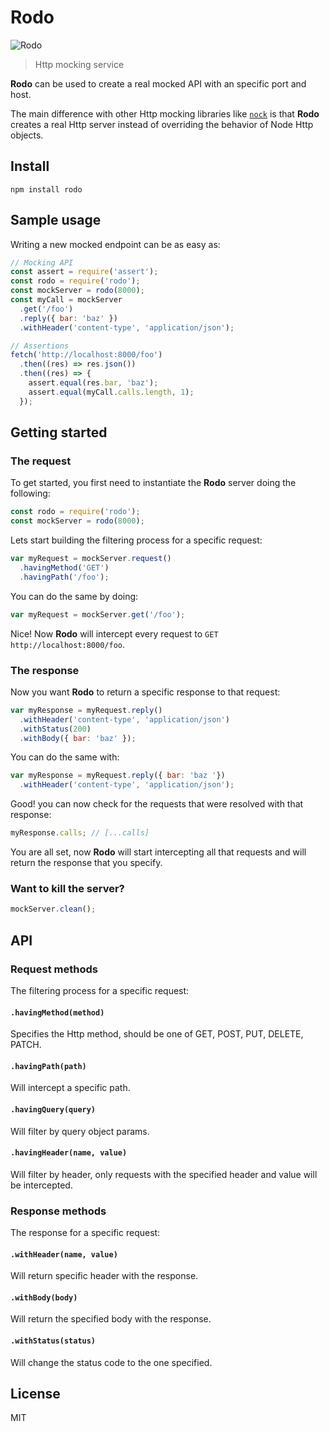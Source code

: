 # Rodo

![Rodo](http://i.ebayimg.com/images/g/PFEAAOSwmrlUsqos/s-l300.jpg)

> Http mocking service

**Rodo** can be used to create a real mocked API with an specific port and host.

The main difference with other Http mocking libraries like [`nock`](https://github.com/node-nock/nock) is that **Rodo** creates a real Http server instead of overriding the behavior of Node Http objects.

## Install

```
npm install rodo
```

## Sample usage

Writing a new mocked endpoint can be as easy as:

```js
// Mocking API
const assert = require('assert');
const rodo = require('rodo');
const mockServer = rodo(8000);
const myCall = mockServer
  .get('/foo')
  .reply({ bar: 'baz' })
  .withHeader('content-type', 'application/json');

// Assertions  
fetch('http://localhost:8000/foo')
  .then((res) => res.json())
  .then((res) => {
    assert.equal(res.bar, 'baz');
    assert.equal(myCall.calls.length, 1);
  });
```

## Getting started

### The request

To get started, you first need to instantiate the **Rodo** server doing the following:

```js
const rodo = require('rodo');
const mockServer = rodo(8000);
```

Lets start building the filtering process for a specific request:

```js
var myRequest = mockServer.request()
  .havingMethod('GET')
  .havingPath('/foo');
```

You can do the same by doing:

```js
var myRequest = mockServer.get('/foo');
```

Nice! Now **Rodo** will intercept every request to `GET http://localhost:8000/foo`.

### The response

Now you want **Rodo** to return a specific response to that request:

```js
var myResponse = myRequest.reply()
  .withHeader('content-type', 'application/json')
  .withStatus(200)
  .withBody({ bar: 'baz' });
```

You can do the same with:

```js
var myResponse = myRequest.reply({ bar: 'baz '})
  .withHeader('content-type', 'application/json');
```

Good! you can now check for the requests that were resolved with that response:

```js
myResponse.calls; // [...calls]
```

You are all set, now **Rodo** will start intercepting all that requests and will return the response that you specify.

### Want to kill the server?

```js
mockServer.clean();
```

## API

### Request methods

The filtering process for a specific request:

#### `.havingMethod(method)`

Specifies the Http method, should be one of GET, POST, PUT, DELETE, PATCH.

#### `.havingPath(path)`

Will intercept a specific path.

#### `.havingQuery(query)`

Will filter by query object params.

#### `.havingHeader(name, value)`

Will filter by header, only requests with the specified header and value will be intercepted.

### Response methods

The response for a specific request:

#### `.withHeader(name, value)`

Will return specific header with the response.

#### `.withBody(body)`

Will return the specified body with the response.

#### `.withStatus(status)`

Will change the status code to the one specified.

## License

MIT
